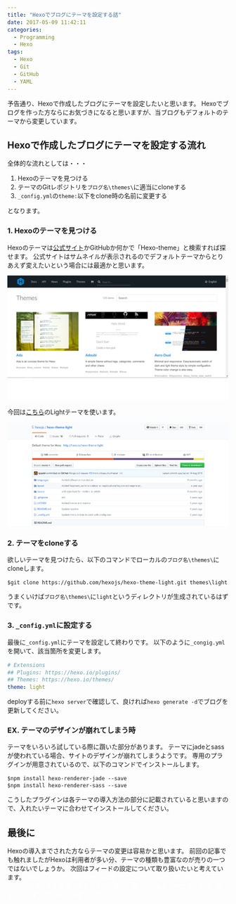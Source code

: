 ```yaml
---
title: "Hexoでブログにテーマを設定する話"
date: 2017-05-09 11:42:11
categories:
  - Programming
  - Hexo
tags:
  - Hexo
  - Git
  - GitHub
  - YAML
---
```


予告通り、Hexoで作成したブログにテーマを設定したいと思います。
Hexoでブログを作った方ならにお気づきになると思いますが、当ブログもデフォルトのテーマから変更しています。

## Hexoで作成したブログにテーマを設定する流れ
全体的な流れとしては・・・

1. Hexoのテーマを見つける
2. テーマのGitレポジトリを`ブログ名\themes\`に適当にcloneする
3. `_config.yml`の`theme:`以下をclone時の名前に変更する

となります。

### 1. Hexoのテーマを見つける
Hexoのテーマは[公式サイト](https://hexo.io/themes/)かGitHubか何かで「Hexo-theme」と検索すれば探せます。
公式サイトはサムネイルが表示されるのでデフォルトテーマからとりあえず変えたいという場合には最適かと思います。

<img src="..\..\..\img\hexo_theme.png" />

今回は[こちら](https://github.com/hexojs/hexo-theme-light)のLightテーマを使います。

<img src="..\..\..\img\hexo_theme_light.png" />

###  2. テーマをcloneする
欲しいテーマを見つけたら、以下のコマンドでローカルの`ブログ名\themes\`にcloneします。

```
$git clone https://github.com/hexojs/hexo-theme-light.git themes\light
```

うまくいけば`ブログ名\themes\`に`light`というディレクトリが生成されているはずです。

### 3. `_config.yml`に設定する
最後に`_config.yml`にテーマを設定して終わりです。
以下のように`_congig.yml`を開いて、該当箇所を変更します。

```YAML:_config.yml
# Extensions
## Plugins: https://hexo.io/plugins/
## Themes: https://hexo.io/themes/
theme: light
```

deployする前に`hexo server`で確認して、良ければ`hexo generate -d`でブログを更新してください。

### EX. テーマのデザインが崩れてしまう時
テーマをいろいろ試している際に躓いた部分があります。
テーマにjadeとsassが使われている場合、サイトのデザインが崩れてしまうようです。
専用のプラグインが用意されているので、以下のコマンドでインストールします。

```
$npm install hexo-renderer-jade --save
$npm install hexo-renderer-sass --save
```

こうしたプラグインは各テーマの導入方法の部分に記載されていると思いますので、入れたいテーマに合わせてインストールしてください。

## 最後に
Hexoの導入までされた方ならテーマの変更は容易かと思います。
前回の記事でも触れましたがHexoは利用者が多い分、テーマの種類も豊富なのが売りの一つではないでしょうか。
次回はフィードの設定について取り扱いたいと考えています。
<font color="White">前回まではBracketsでmdの編集してたけど、Atomに移行してみました。</font>
<font color="White">ってプラグインでコマンドライン開けたり、スペルチェックできたり、カラーコード出せたり、最高じゃないですかー</font>
